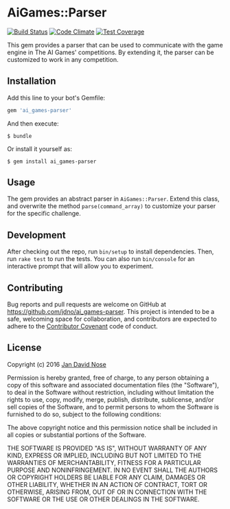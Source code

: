 # AiGames::Parser

[![Build Status](https://travis-ci.org/jdno/ai_games-parser.svg?branch=develop)](https://travis-ci.org/jdno/ai_games-parser)
[![Code Climate](https://codeclimate.com/github/jdno/ai_games-parser/badges/gpa.svg)](https://codeclimate.com/github/jdno/ai_games-parser)
[![Test Coverage](https://codeclimate.com/github/jdno/ai_games-parser/badges/coverage.svg)](https://codeclimate.com/github/jdno/ai_games-parser/coverage)

This gem provides a parser that can be used to communicate with the game engine
in The AI Games' competitions. By extending it, the parser can be customized to
work in any competition.

## Installation

Add this line to your bot's Gemfile:

```ruby
gem 'ai_games-parser'
```

And then execute:

    $ bundle

Or install it yourself as:

    $ gem install ai_games-parser

## Usage

The gem provides an abstract parser in `AiGames::Parser`. Extend this class, and
overwrite the method `parse(command_array)` to customize your parser for the
specific challenge.

## Development

After checking out the repo, run `bin/setup` to install dependencies. Then,
run `rake test` to run the tests. You can also run `bin/console` for an
interactive prompt that will allow you to experiment.

## Contributing

Bug reports and pull requests are welcome on GitHub at
https://github.com/jdno/ai_games-parser. This project is intended to be a safe,
welcoming space for collaboration, and contributors are expected to adhere to
the [Contributor Covenant](contributor-covenant.org) code of conduct.

## License

Copyright (c) 2016 [Jan David Nose](https://github.com)

Permission is hereby granted, free of charge, to any person obtaining a copy
of this software and associated documentation files (the "Software"), to deal
in the Software without restriction, including without limitation the rights
to use, copy, modify, merge, publish, distribute, sublicense, and/or sell
copies of the Software, and to permit persons to whom the Software is
furnished to do so, subject to the following conditions:

The above copyright notice and this permission notice shall be included in
all copies or substantial portions of the Software.

THE SOFTWARE IS PROVIDED "AS IS", WITHOUT WARRANTY OF ANY KIND, EXPRESS OR
IMPLIED, INCLUDING BUT NOT LIMITED TO THE WARRANTIES OF MERCHANTABILITY,
FITNESS FOR A PARTICULAR PURPOSE AND NONINFRINGEMENT. IN NO EVENT SHALL THE
AUTHORS OR COPYRIGHT HOLDERS BE LIABLE FOR ANY CLAIM, DAMAGES OR OTHER
LIABILITY, WHETHER IN AN ACTION OF CONTRACT, TORT OR OTHERWISE, ARISING FROM,
OUT OF OR IN CONNECTION WITH THE SOFTWARE OR THE USE OR OTHER DEALINGS IN
THE SOFTWARE.
